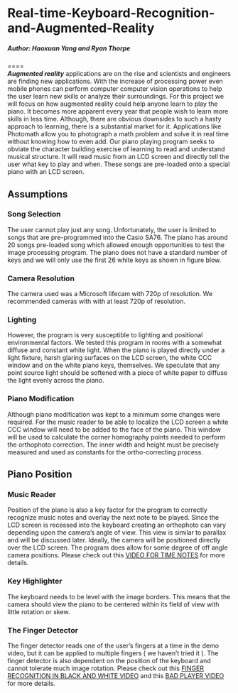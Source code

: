 # Real-time-Keyboard-Recognition-and-Augmented-Reality  
##### Author: Haoxuan Yang and Ryan Thorpe
====  
***Augmented reality*** applications are on the rise and scientists and engineers are finding new applications. With the increase of processing power even mobile phones can perform computer computer vision operations to help the user learn new skills or analyze their surroundings. For this project we will focus on how augmented reality could help anyone learn to play the piano. It becomes more apparent every year that people wish to learn more skills in less time. Although, there are obvious downsides to such a hasty approach to learning, there is a substantial market for it. Applications like Photomath allow you to photograph a math problem and solve it in real time without knowing how to even add. Our piano playing program seeks to obviate the character building exercise of learning to read and understand musical structure. It will read music from an LCD screen and directly tell the user what key to play and when. These songs are pre-loaded onto a special piano with an LCD screen.   
## Assumptions  
### Song Selection  
The user cannot play just any song. Unfortunately, the user is limited to songs that are pre-programmed into the Casio SA76. The piano has around 20 songs pre-loaded song which allowed enough opportunities to test the image processing program. The piano does not have a standard number of keys and we will only use the first 26 white keys as shown in figure blow.   

### Camera Resolution  
The camera used was a Microsoft lifecam with 720p of resolution. We recommended cameras with with at least 720p of resolution. 
 
### Lighting  
However, the program is very susceptible to lighting and positional environmental factors. We tested this program in rooms with a somewhat diffuse and constant white light. When the piano is played directly under a light fixture, harsh glaring surfaces on the LCD screen, the white CCC window and on the white piano keys, themselves. We speculate that any point source light should be softened with a piece of white paper to diffuse the light evenly across the piano.  
 
### Piano Modification  
Although piano modification was kept to a minimum some changes were required. For the music reader to be able to localize the LCD screen a white CCC window will need to be added to the face of the piano. This window will be used to calculate the corner homography points needed to perform the orthophoto correction. The inner width and height must be precisely measured and used as constants for the ortho-correcting process. 
 
## Piano Position  
### Music Reader  
Position of the piano is also a key factor for the program to correctly recognize music notes and overlay the next note to be played.  Since the LCD screen is recessed into the keyboard creating an orthophoto can vary depending upon the camera’s angle of view. This view is similar to parallax and will be discussed later. Ideally, the camera will be positioned directly over the LCD screen. The program does allow for some degree of off angle camera positions. Please check out this [VIDEO FOR TIME NOTES](https://www.youtube.com/watch?v=IQND2-eX8X0) for more details.

### Key Highlighter
The keyboard needs to be level with the image borders. This means that the camera should view the piano to be centered within its field of view with little rotation or skew. 

### The Finger Detector  
The finger detector reads one of the user’s fingers at a time in the demo video, but it can be applied to multiple fingers ( we haven’t tried it ). The finger detector is also dependent on the position of the keyboard and cannot tolerate much image rotation. Please check out this [FINGER RECOGNITION IN BLACK AND WHITE VIDEO](https://www.youtube.com/watch?v=Ir6FcDrCeQo) and this [BAD PLAYER VIDEO](https://www.youtube.com/watch?v=eVLJ0Zkax98) for more details.
